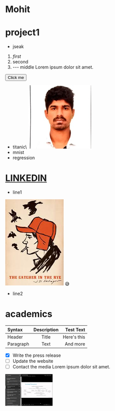 # Mohit
# project1
+ jseak
1. *first*
2. second
3.  --- middle
Lorem ipsum dolor sit amet.

<button name="button" onclick="http://www.google.com">Click me</button>
+ titanic\                         ![](0.jpg)
+ mnist
+ regression
# [LINKEDIN](https://www.linkedin.com/in/mohit-kaushik-115829160)
+ line1

![](hc.jpg)
:sweat_smile:

+ line2
# academics
| Syntax      | Description | Test Text     |
| :---        |    :----:   |          ---: |
| Header      | Title       | Here's this   |
| Paragraph   | Text        | And more      |
- [x] Write the press release
- [ ] Update the website
- [ ] Contact the media
Lorem ipsum dolor sit amet.

<img src="https://github.com/mohitkkr/Mohit/blob/master/images/Screenshot%20(2).png"
	title="A cute kitten" width="150" height="100" />
